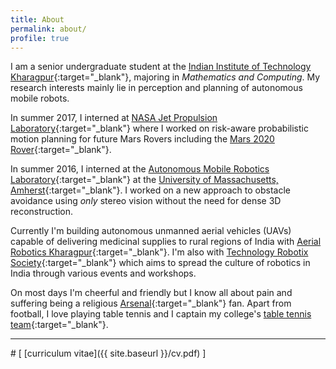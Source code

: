 ```yaml
---
title: About
permalink: about/
profile: true
---
```


I am a senior undergraduate student at the [Indian Institute of Technology Kharagpur](http://www.iitkgp.ac.in){:target="_blank"}, majoring in *Mathematics and Computing*. My research interests mainly lie in perception and planning of autonomous mobile robots.

In summer 2017, I interned at [NASA Jet Propulsion Laboratory](https://www.jpl.nasa.gov/){:target="_blank"} where I worked on risk-aware probabilistic motion planning for future Mars Rovers including the [Mars 2020 Rover](https://mars.nasa.gov/mars2020/){:target="_blank"}. 

In summer 2016, I interned at the [Autonomous Mobile Robotics Laboratory](https://amrl.cs.umass.edu/){:target="_blank"} at the [University of Massachusetts, Amherst](http://www.umass.edu/){:target="_blank"}. I worked on a new approach to obstacle avoidance using *only* stereo vision without the need for dense 3D reconstruction.

Currently I'm building autonomous unmanned aerial vehicles (UAVs) capable of delivering medicinal supplies to rural regions of India with [Aerial Robotics Kharagpur](http://www.aerialroboticskgp.org/){:target="_blank"}. I'm also with [Technology Robotix Society](www.robotix.in){:target="_blank"} which aims to spread the culture of robotics in India through various events and workshops.

On most days I'm cheerful and friendly but I know all about pain and suffering being a religious [Arsenal](https://www.youtube.com/watch?v=1pZIcO06x6w){:target="_blank"} fan. Apart from football, I love playing table tennis and I captain my college's [table tennis team](https://wiki.metakgp.org/w/Table_Tennis){:target="_blank"}.

<hr>
# [ [curriculum vitae]({{ site.baseurl }}/cv.pdf) ]
<br>